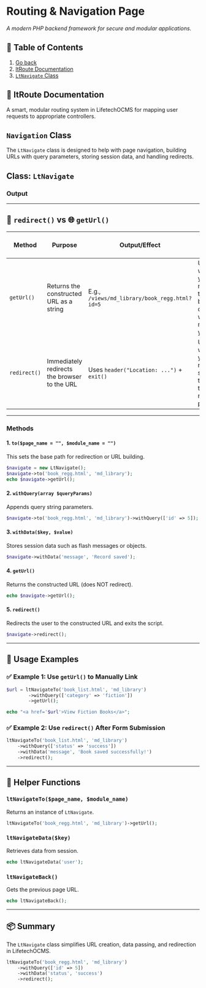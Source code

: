 
# Routing & Navigation Page
_A modern PHP backend framework for secure and modular applications._

## 📖 Table of Contents
1. [Go back](readme.md)
2. [ltRoute Documentation](#-ltroute-documentation)
3. [`LtNavigate` Class](#-navigation-class)

## 🚦 ltRoute Documentation
A smart, modular routing system in LifetechOCMS for mapping user requests to appropriate controllers.




## `Navigation` Class

The `LtNavigate` class is designed to help with page navigation, building URLs with query parameters, storing session data, and handling redirects.

## **Class: `LtNavigate`**

### **Output**
---

## 🔁 `redirect()` vs 🌐 `getUrl()`

| Method       | Purpose                                            | Output/Effect                        | Typical Use Case                          |
|--------------|----------------------------------------------------|--------------------------------------|-------------------------------------------|
| `getUrl()`   | Returns the constructed URL as a string            | E.g., `/views/md_library/book_regg.html?id=5` | Use it when you need the URL but don't want to navigate yet. |
| `redirect()` | Immediately redirects the browser to the URL       | Uses `header("Location: ...")` + `exit()` | Use it when you're ready to send the user to the new page. |
 

---

### **Methods**

#### **1. `to($page_name = "", $module_name = "")`**
This sets the base path for redirection or URL building.

```php
$navigate = new LtNavigate();
$navigate->to('book_regg.html', 'md_library');
echo $navigate->getUrl();
```

#### **2. `withQuery(array $queryParams)`**
Appends query string parameters.

```php
$navigate->to('book_regg.html', 'md_library')->withQuery(['id' => 5]);
```

#### **3. `withData($key, $value)`**
Stores session data such as flash messages or objects.

```php
$navigate->withData('message', 'Record saved');
```

#### **4. `getUrl()`**
Returns the constructed URL (does NOT redirect).

```php
echo $navigate->getUrl();
```

#### **5. `redirect()`**
Redirects the user to the constructed URL and exits the script.

```php
$navigate->redirect();
```

---

## 🧪 Usage Examples

### ✅ Example 1: Use `getUrl()` to Manually Link
```php
$url = ltNavigateTo('book_list.html', 'md_library')
        ->withQuery(['category' => 'fiction'])
        ->getUrl();

echo "<a href='$url'>View Fiction Books</a>";
```

### ✅ Example 2: Use `redirect()` After Form Submission
```php
ltNavigateTo('book_list.html', 'md_library')
    ->withQuery(['status' => 'success'])
    ->withData('message', 'Book saved successfully!')
    ->redirect();
```

---

## 🔧 Helper Functions

### `ltNavigateTo($page_name, $module_name)`
Returns an instance of `LtNavigate`.

```php
ltNavigateTo('book_regg.html', 'md_library')->getUrl();
```

### `ltNavigateData($key)`
Retrieves data from session.

```php
echo ltNavigateData('user');
```

### `ltNavigateBack()`
Gets the previous page URL.

```php
echo ltNavigateBack();
```

---

## 📦 Summary

The `LtNavigate` class simplifies URL creation, data passing, and redirection in LifetechOCMS.

```php
ltNavigateTo('book_regg.html', 'md_library')
    ->withQuery(['id' => 5])
    ->withData('status', 'success')
    ->redirect();
```

